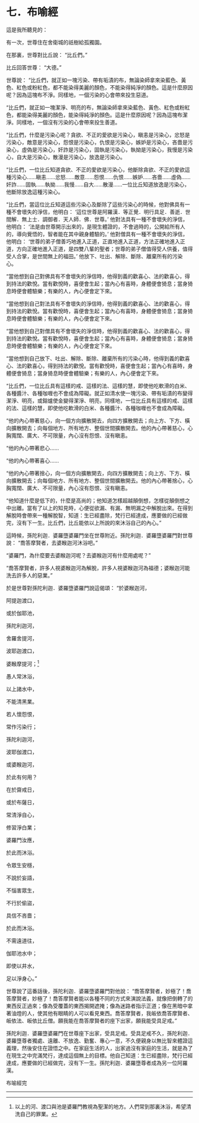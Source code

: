 # 七．布喻經

這是我所聽見的：

有一次，世尊住在舍衛城的祇樹給孤獨園。

在那裏，世尊對比丘說： “比丘們。”

比丘回答世尊： “大德。”

世尊說： “比丘們，就正如一塊污染、帶有垢漬的布，無論染師拿來染藍色、黃色、紅色或粉紅色，都不能染得美麗的顏色，不能染得純淨的顏色。這是什麼原因呢？因為這塊布不淨。同樣地，一個污染的心會帶來投生惡道。

“比丘們，就正如一塊潔淨、明亮的布，無論染師拿來染藍色、黃色、紅色或粉紅色，都能染得美麗的顏色，能染得純淨的顏色。這是什麼原因呢？因為這塊布潔淨。同樣地，一個沒有污染的心會帶來投生善道。

“比丘們，什麼是污染心呢？貪欲、不正的愛欲是污染心，瞋恚是污染心，忿怒是污染心，敵意是污染心，怨恨是污染心，仇恨是污染心，嫉妒是污染心，吝嗇是污染心，虛偽是污染心，奸詐是污染心，固執是污染心，執拗是污染心，我慢是污染心，自大是污染心，散漫是污染心，放逸是污染心。

“比丘們，一位比丘知道貪欲、不正的愛欲是污染心，他斷除貪欲、不正的愛欲這種污染心……瞋恚……忿怒……敵意……怨恨……仇恨……嫉妒……吝嗇……虛偽……奸詐……固執……執拗……我慢……自大……散漫……一位比丘知道放逸是污染心，他斷除放逸這種污染心。

“比丘們，當這位比丘知道這些污染心及斷除了這些污染心的時候，他對佛具有一種不會壞失的淨信，他明白： ‘這位世尊是阿羅漢．等正覺．明行具足．善逝．世間解．無上士．調御者．天人師．佛．世尊。’ 他對法具有一種不會壞失的淨信，他明白： ‘法是由世尊開示出來的，是現生體證的，不會過時的，公開給所有人的，導向覺悟的，智者能在其中親身體驗的。’ 他對僧具有一種不會壞失的淨信，他明白： ‘世尊的弟子僧善巧地進入正道，正直地進入正道，方法正確地進入正道，方向正確地進入正道，是四雙八輩的聖者；世尊的弟子僧值得受人供養，值得受人合掌，是世間無上的福田。’ 他放下、吐出、解除、斷除、離棄所有的污染心。

“當他想到自己對佛具有不會壞失的淨信時，他得到義的歡喜心、法的歡喜心，得到持法的歡悅。當有歡悅時，喜便會生起；當內心有喜時，身體便會猗息；當身猗息時便會體驗樂；有樂的人，內心便會定下來。

“當他想到自己對法具有不會壞失的淨信時，他得到義的歡喜心、法的歡喜心，得到持法的歡悅。當有歡悅時，喜便會生起；當內心有喜時，身體便會猗息；當身猗息時便會體驗樂；有樂的人，內心便會定下來。

“當他想到自己對僧具有不會壞失的淨信時，他得到義的歡喜心、法的歡喜心，得到持法的歡悅。當有歡悅時，喜便會生起；當內心有喜時，身體便會猗息；當身猗息時便會體驗樂；有樂的人，內心便會定下來。

“當他想到自己放下、吐出、解除、斷除、離棄所有的污染心時，他得到義的歡喜心、法的歡喜心，得到持法的歡悅。當有歡悅時，喜便會生起；當內心有喜時，身體便會猗息；當身猗息時便會體驗樂；有樂的人，內心便會定下來。

“比丘們，一位比丘具有這樣的戒、這樣的法、這樣的慧，即使他吃軟滑的白米、各種醬汁、各種咖喱也不會成為障礙。就正如清水使一塊污染、帶有垢漬的布變得潔淨、明亮，或鎔爐使金變得潔淨、明亮，同樣地，一位比丘具有這樣的戒、這樣的法、這樣的慧，即使他吃軟滑的白米、各種醬汁、各種咖喱也不會成為障礙。

“他的內心帶著慈心，向一個方向擴散開去，向四方擴散開去；向上方、下方、橫向擴散開去；向每個地方、所有地方、整個世間擴散開去。他的內心帶著慈心，心胸寬闊、廣大、不可限量，內心沒有怨恨、沒有瞋恚。

“他的內心帶著悲心……

“他的內心帶著喜心……

“他的內心帶著捨心，向一個方向擴散開去，向四方擴散開去；向上方、下方、橫向擴散開去；向每個地方、所有地方、整個世間擴散開去。他的內心帶著捨心，心胸寬闊、廣大、不可限量，內心沒有怨恨、沒有瞋恚。

“他知道什麼是低下的，什麼是高尚的；他知道怎樣超越顛倒想，怎樣從顛倒想之中出離。當有了以上的知見時，心便從欲漏、有漏、無明漏之中解脫出來。在得到解脫時會帶來一種解脫智，知道：生已經盡除，梵行已經達成，應要做的已經做完，沒有下一生。比丘們，比丘能依以上所說的來沐浴自己的內心。”

這時候，孫陀利迦．婆羅墮婆羅門坐在世尊附近。孫陀利迦．婆羅墮婆羅門對世尊說： “喬答摩賢者，去婆睺迦河沐浴吧。”

“婆羅門，為什麼要去婆睺迦河呢？去婆睺迦河有什麼用處呢？”

“喬答摩賢者，許多人視婆睺迦河為解脫，許多人視婆睺迦河為福德；婆睺迦河能洗去許多人的惡業。”


於是世尊對孫陀利迦．婆羅墮婆羅門說這偈頌：
“於婆睺迦河，

阿提迦渡口，

或於伽耶池，

孫陀利迦河，

舍羅舍提河，

波耶迦渡口，

婆睺摩提河；[^1]

愚人常沐浴，

以上諸水中，

不能清黑業。

若人懷怨恨，

常作污染行；

孫陀利迦河，

波耶伽渡口，

或婆睺迦河，

於此有何用？

在於齋戒日，

或於布薩日，

常清淨自心，

修習淨白業；

婆羅門汝應，

於此而沐浴。

令眾生安穩，

不說於妄語，

不惱害眾生，

不行於偷盜，

具信不吝嗇；

於此而沐浴。

不需遠道往，

伽耶池水中；

即使以井水，

足以淨身心。”

世尊說了這番話後，孫陀利迦．婆羅墮婆羅門對他說： “喬答摩賢者，妙極了！喬答摩賢者，妙極了！喬答摩賢者能以各種不同的方式來演說法義，就像把倒轉了的東西反正過來；像為受覆蓋的東西揭開遮掩；像為迷路者指示正道；像在黑暗中拿著油燈的人，使其他有眼睛的人可以看見東西。喬答摩賢者，我皈依喬答摩賢者、皈依法、皈依比丘僧。願我能在喬答摩賢者的座下出家，願我能受具足戒。”

孫陀利迦．婆羅墮婆羅門在世尊座下出家，受具足戒。受具足戒不久，孫陀利迦．婆羅墮尊者獨處、遠離、不放逸、勤奮、專心一意，不久便親身以無比智來體證這義理，然後安住在證悟之中。在家庭生活的人，出家過沒有家庭的生活，就是為了在現生之中完滿梵行，達成這個無上的目標。他自己知道：生已經盡除，梵行已經達成，應要做的已經做完，沒有下一生。孫陀利迦．婆羅墮尊者成為另一位阿羅漢。

布喻經完

---

[^1]: 以上的河、渡口與池是婆羅門教視為聖潔的地方。人們常到那裏沐浴，希望清洗自己的罪業。
